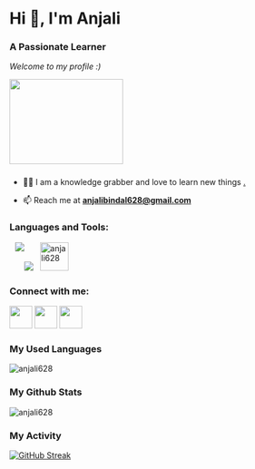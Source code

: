 <h1 align="start">Hi 👋, I'm Anjali</h1>
<h3 align="start">A Passionate Learner</h3>

_Welcome to my profile :)_
<div align="start">
  <img src="https://camo.githubusercontent.com/374987f773148e46b1851b9e3bc4bf71b182562dd002620ef3e4263cb3997130/68747470733a2f2f6d69726f2e6d656469756d2e636f6d2f6d61782f3837352f312a7164415731546a434e353768316c6275757a766368672e676966" width="200" height="150"/>
</div>
<h3 align="start">  </h3>


- 👨‍💻 I am a knowledge grabber and love to learn new things [.](.)

- 📫 Reach me at **anjalibindal628@gmail.com**

<h3 align="left">Languages and Tools:</h3>
<p>
  <img align="start" src="https://skills.thijs.gg/icons?i=java,kotlin,python,c&theme=light"   />
  &nbsp
  <img align="start" src="https://skills.thijs.gg/icons?i=git&theme=light" style="float:left; padding-left:10px" />
  <img align="start" src="https://github.com/anjali628/anjali628/assets/64889275/c4d4f284-ff8b-4c0d-9e59-ede5d6bbd24e" alt="anjali628" width="50" height="50" />
  
</p>


<h3 align="left">Connect with me:</h3>
<p align="left">
  <a> <img align="start" src="https://github.com/anjali628/anjali628/assets/64889275/fcc5cd2c-c748-4438-9d3f-d8cbc1877fcc " width="40" height="40" /></a>
  <a> <img align="start" src="https://github.com/anjali628/anjali628/assets/64889275/888f3635-2980-4e2e-b2bc-9e9f76e4da77 " width="40" height="40"/> </a>
  <a> <img align="start" src="https://github.com/anjali628/anjali628/assets/64889275/a22a0ef4-be0e-417c-8d04-8258428e62f0 " width="40" height="40" /></a>
</p>
  



<h3 align="left">My Used Languages</h3>

<p><img align="start" src="https://github-readme-stats.vercel.app/api/top-langs?username=anjali628&show_icons=true&theme=great-gatsby" alt="anjali628" /></p>


<h3 align="left">My Github Stats</h3>

<p><img align="start" src="https://github-readme-stats.vercel.app/api?username=anjali628&&show_icons=true&theme=great-gatsby" alt="anjali628" /></p>

<h3 align="left">My Activity</h3>

[![GitHub Streak](https://github-readme-streak-stats.herokuapp.com?user=anjali628&theme=gruvbox)](https://git.io/streak-stats)



<!--
**anjali628/anjali628** is a ✨ _special_ ✨ repository because its `README.md` (this file) appears on your GitHub profile.

Here are some ideas to get you started:

- 🔭 I’m currently working on ...
- 🌱 I’m currently learning ...
- 👯 I’m looking to collaborate on ...
- 🤔 I’m looking for help with ...
- 💬 Ask me about ...
- 📫 How to reach me: ...
- 😄 Pronouns: ...
- ⚡ Fun fact: ...
-->
